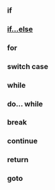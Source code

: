 ﻿### if 
### [if...else](https://github.com/juniorya/lessons_start_junior/tree/master/22.04.18/if_while_serial) 
### for 
### switch case 
### while 
### do... while 
### break 
### continue 
### return 
### goto 

